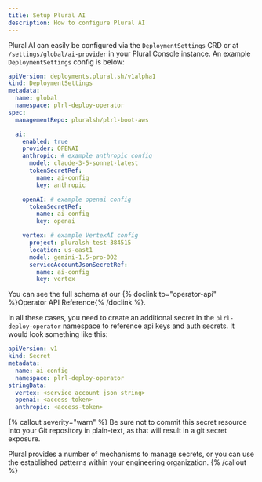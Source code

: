 ```yaml
---
title: Setup Plural AI
description: How to configure Plural AI
---
```


Plural AI can easily be configured via the `DeploymentSettings` CRD or at `/settings/global/ai-provider` in your Plural Console instance.  An example `DeploymentSettings` config is below:

```yaml
apiVersion: deployments.plural.sh/v1alpha1
kind: DeploymentSettings
metadata:
  name: global
  namespace: plrl-deploy-operator
spec:
  managementRepo: pluralsh/plrl-boot-aws

  ai:
    enabled: true
    provider: OPENAI
    anthropic: # example anthropic config
      model: claude-3-5-sonnet-latest
      tokenSecretRef:
        name: ai-config
        key: anthropic

    openAI: # example openai config
      tokenSecretRef:
        name: ai-config
        key: openai

    vertex: # example VertexAI config
      project: pluralsh-test-384515
      location: us-east1
      model: gemini-1.5-pro-002
      serviceAccountJsonSecretRef:
        name: ai-config
        key: vertex
```

You can see the full schema at our {% doclink to="operator-api" %}Operator API Reference{% /doclink %}.  

In all these cases, you need to create an additional secret in the `plrl-deploy-operator` namespace to reference api keys and auth secrets.  It would look something like this:

```yaml
apiVersion: v1
kind: Secret
metadata:
  name: ai-config
  namespace: plrl-deploy-operator
stringData:
  vertex: <service account json string>
  openai: <access-token>
  anthropic: <access-token>
```

{% callout severity="warn" %}
Be sure not to commit this secret resource into your Git repository in plain-text, as that will result in a git secret exposure.

Plural provides a number of mechanisms to manage secrets, or you can use the established patterns within your engineering organization.
{% /callout %}